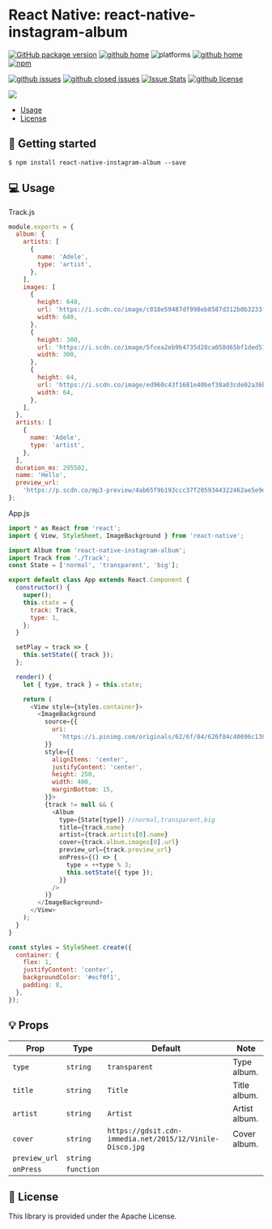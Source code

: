 # React Native: react-native-instagram-album

[![GitHub package version](https://img.shields.io/github/package-json/v/gaetanozappi/react-native-instagram-album.svg?style=flat&colorB=2b7cff)](https://github.com/gaetanozappi/react-native-instagram-album)
[![github home](http://img.shields.io/npm/v/react-native-instagram-album.svg?style=flat)](https://www.npmjs.com/package/react-native-instagram-album)
![platforms](https://img.shields.io/badge/platforms-Android-brightgreen.svg?style=flat&colorB=191A17)
[![github home](https://img.shields.io/badge/gaetanozappi-react--native--instagram--album-blue.svg?style=flat)](https://github.com/gaetanozappi/react-native-instagram-album)
[![npm](https://img.shields.io/npm/dm/react-native-instagram-album.svg?style=flat&colorB=007ec6)](https://www.npmjs.com/package/react-native-instagram-album)

[![github issues](https://img.shields.io/github/issues/gaetanozappi/react-native-instagram-album.svg?style=flat)](https://github.com/gaetanozappi/react-native-instagram-album/issues)
[![github closed issues](https://img.shields.io/github/issues-closed/gaetanozappi/react-native-instagram-album.svg?style=flat&colorB=44cc11)](https://github.com/gaetanozappi/react-native-instagram-album/issues?q=is%3Aissue+is%3Aclosed)
[![Issue Stats](https://img.shields.io/issuestats/i/github/gaetanozappi/react-native-instagram-album.svg?style=flat&colorB=44cc11)](http://github.com/gaetanozappi/react-native-instagram-album/issues)
[![github license](https://img.shields.io/github/license/gaetanozappi/react-native-instagram-album.svg)]()

<img src="https://github.com/gaetanozappi/react-native-instagram-album/blob/master/screenshot/react-native-instagran-album.gif" />

-   [Usage](#-usage)
-   [License](#-license)

## 📖 Getting started

`$ npm install react-native-instagram-album --save`

## 💻 Usage

Track.js

```javascript
module.exports = {
  album: {
    artists: [
      {
        name: 'Adele',
        type: 'artist',
      },
    ],
    images: [
      {
        height: 640,
        url: 'https://i.scdn.co/image/c018e59487df998eb8587d312b0b3233fdeff0fc',
        width: 640,
      },
      {
        height: 300,
        url: 'https://i.scdn.co/image/5fcea2eb9b4735d28ca058d65bf1ded516eb46c8',
        width: 300,
      },
      {
        height: 64,
        url: 'https://i.scdn.co/image/ed960c43f1681e40bef38a03cde02a36bd6af791',
        width: 64,
      },
    ],
  },
  artists: [
    {
      name: 'Adele',
      type: 'artist',
    },
  ],
  duration_ms: 295502,
  name: 'Hello',
  preview_url:
    'https://p.scdn.co/mp3-preview/4ab65f9b193ccc37f2059344322462ae5e9dac90',
};
```

App.js

```javascript
import * as React from 'react';
import { View, StyleSheet, ImageBackground } from 'react-native';

import Album from 'react-native-instagram-album';
import Track from './Track';
const State = ['normal', 'transparent', 'big'];

export default class App extends React.Component {
  constructor() {
    super();
    this.state = {
      track: Track,
      type: 1,
    };
  }

  setPlay = track => {
    this.setState({ track });
  };

  render() {
    let { type, track } = this.state;

    return (
      <View style={styles.container}>
        <ImageBackground
          source={{
            uri:
              'https://i.pinimg.com/originals/62/6f/84/626f84c40696c1308a77fd8331e12b3e.jpg',
          }}
          style={{
            alignItems: 'center',
            justifyContent: 'center',
            height: 250,
            width: 400,
            marginBottom: 15,
          }}>
          {track != null && (
            <Album
              type={State[type]} //normal,transparent,big
              title={track.name}
              artist={track.artists[0].name}
              cover={track.album.images[0].url}
              preview_url={track.preview_url}
              onPress={() => {
                type = ++type % 3;
                this.setState({ type });
              }}
            />
          )}
        </ImageBackground>
      </View>
    );
  }
}

const styles = StyleSheet.create({
  container: {
    flex: 1,
    justifyContent: 'center',
    backgroundColor: '#ecf0f1',
    padding: 8,
  },
});
```

## 💡 Props

| Prop              | Type       | Default | Note                                                                                                       |
| ----------------- | ---------- | ------- | ---------------------------------------------------------------------------------------------------------- |
| `type`       | `string`   |  `transparent`  | Type album.
| `title`      | `string`   | `Title` | Title album.
| `artist`      | `string`   | `Artist` | Artist album.
| `cover`      | `string`   |  `https://gdsit.cdn-immedia.net/2015/12/Vinile-Disco.jpg` | Cover album.
| `preview_url`      | `string`   |  |
| `onPress`      | `function`   |  |

## 📜 License
This library is provided under the Apache License.
